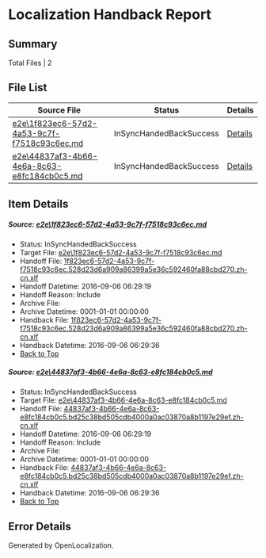 # <a name='report-top'></a> Localization Handback Report

## Summary
 Total Files | 2

## File List
 Source File | Status | Details 
 ----------- | ------ | ------- 
 [e2e\1f823ec6-57d2-4a53-9c7f-f7518c93c6ec.md](https://github.com/OpenLocalizationTestOrg/ol-test0/blob/7b9d6427c5b1f90cdd634ec858c22b3581865db2/e2e/1f823ec6-57d2-4a53-9c7f-f7518c93c6ec.md) | InSyncHandedBackSuccess | [Details](#cf1eade8ad0369f0a2fb7ecd8f701622ce8b96a71)
 [e2e\44837af3-4b66-4e6a-8c63-e8fc184cb0c5.md](https://github.com/OpenLocalizationTestOrg/ol-test0/blob/7b9d6427c5b1f90cdd634ec858c22b3581865db2/e2e/44837af3-4b66-4e6a-8c63-e8fc184cb0c5.md) | InSyncHandedBackSuccess | [Details](#ee8d1fa55d077b8c7af15ef1aed83ef5980ca73e2)

## Item Details
##### <a name='cf1eade8ad0369f0a2fb7ecd8f701622ce8b96a71'></a> Source: [e2e\1f823ec6-57d2-4a53-9c7f-f7518c93c6ec.md](https://github.com/OpenLocalizationTestOrg/ol-test0/blob/7b9d6427c5b1f90cdd634ec858c22b3581865db2/e2e/1f823ec6-57d2-4a53-9c7f-f7518c93c6ec.md)
* Status: InSyncHandedBackSuccess
* Target File: [e2e\1f823ec6-57d2-4a53-9c7f-f7518c93c6ec.md](https://github.com/OpenLocalizationTestOrg/ol-test0-zhcn/blob/417a817a6757bfdff0afc8b923d4ed8c2bebdd6b/e2e/1f823ec6-57d2-4a53-9c7f-f7518c93c6ec.md)
* Handoff File: [1f823ec6-57d2-4a53-9c7f-f7518c93c6ec.528d23d6a909a86399a5e36c592460fa88cbd270.zh-cn.xlf](https://github.com/OpenLocalizationTestOrg/ol-test0-handoff/blob/fac5c6435988f9a60fdac23b84c4dae4d5c008e5/ol-handoff/OpenLocalizationTestOrg/ol-test0-zhcn/ci/ht/1f823ec6-57d2-4a53-9c7f-f7518c93c6ec.528d23d6a909a86399a5e36c592460fa88cbd270.zh-cn.xlf)
* Handoff Datetime: 2016-09-06 06:29:19
* Handoff Reason: Include
* Archive File: 
* Archive Datetime: 0001-01-01 00:00:00
* Handback File: [1f823ec6-57d2-4a53-9c7f-f7518c93c6ec.528d23d6a909a86399a5e36c592460fa88cbd270.zh-cn.xlf](https://github.com/OpenLocalizationTestOrg/ol-test0-handback/blob/1c532bda1689359577e4d320ee4e560ff2af439d/ol-handback/OpenLocalizationTestOrg/ol-test0-zhcn/ci/ht/1f823ec6-57d2-4a53-9c7f-f7518c93c6ec.528d23d6a909a86399a5e36c592460fa88cbd270.zh-cn.xlf)
* Handback Datetime: 2016-09-06 06:29:36
* [Back to Top](#report-top)

##### <a name='ee8d1fa55d077b8c7af15ef1aed83ef5980ca73e2'></a> Source: [e2e\44837af3-4b66-4e6a-8c63-e8fc184cb0c5.md](https://github.com/OpenLocalizationTestOrg/ol-test0/blob/7b9d6427c5b1f90cdd634ec858c22b3581865db2/e2e/44837af3-4b66-4e6a-8c63-e8fc184cb0c5.md)
* Status: InSyncHandedBackSuccess
* Target File: [e2e\44837af3-4b66-4e6a-8c63-e8fc184cb0c5.md](https://github.com/OpenLocalizationTestOrg/ol-test0-zhcn/blob/417a817a6757bfdff0afc8b923d4ed8c2bebdd6b/e2e/44837af3-4b66-4e6a-8c63-e8fc184cb0c5.md)
* Handoff File: [44837af3-4b66-4e6a-8c63-e8fc184cb0c5.bd25c38bd505cdb4000a0ac03870a8b1197e29ef.zh-cn.xlf](https://github.com/OpenLocalizationTestOrg/ol-test0-handoff/blob/fac5c6435988f9a60fdac23b84c4dae4d5c008e5/ol-handoff/OpenLocalizationTestOrg/ol-test0-zhcn/ci/ht/44837af3-4b66-4e6a-8c63-e8fc184cb0c5.bd25c38bd505cdb4000a0ac03870a8b1197e29ef.zh-cn.xlf)
* Handoff Datetime: 2016-09-06 06:29:19
* Handoff Reason: Include
* Archive File: 
* Archive Datetime: 0001-01-01 00:00:00
* Handback File: [44837af3-4b66-4e6a-8c63-e8fc184cb0c5.bd25c38bd505cdb4000a0ac03870a8b1197e29ef.zh-cn.xlf](https://github.com/OpenLocalizationTestOrg/ol-test0-handback/blob/1c532bda1689359577e4d320ee4e560ff2af439d/ol-handback/OpenLocalizationTestOrg/ol-test0-zhcn/ci/ht/44837af3-4b66-4e6a-8c63-e8fc184cb0c5.bd25c38bd505cdb4000a0ac03870a8b1197e29ef.zh-cn.xlf)
* Handback Datetime: 2016-09-06 06:29:36
* [Back to Top](#report-top)


## Error Details

Generated by OpenLocalization.
